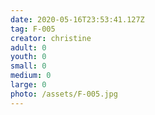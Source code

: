 ```yaml
---
date: 2020-05-16T23:53:41.127Z
tag: F-005
creator: christine
adult: 0
youth: 0
small: 0
medium: 0
large: 0
photo: /assets/F-005.jpg
---
```

